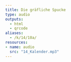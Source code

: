 ```yaml
---
title: Die gräfliche Spucke
type: audio
outputs:
  - html
  - qrcode
aliases:
  - /k/14/10a/
resources:
- name: audio
  src: "14_Kalender.mp3"
---
```

